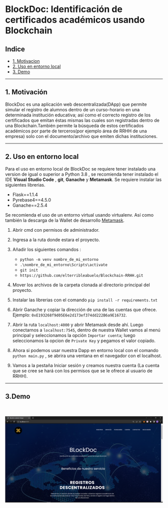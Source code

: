# BlockDoc: Identificación de certificados académicos usando Blockchain

## Indice

- [1. Motivacion](#1-Motivacion)
- [2. Uso en entorno local](#2-Uso-en-entorno-local)
- [3. Demo](#3-Demo)

---

## 1. Motivación

BlockDoc es una aplicación web descentralizada(DApp) que permite simular el registro de alumnos dentro de un curso-horario en una determinada institución educativa; así como el correcto registro de los certificados que emitan éstas mismas las cuales son registradas dentro de una Blockchain.También permite la búsqueda de estos certificados académicos por parte de terceros(por ejemplo área de RRHH de una empresa) solo con el documento/archivo que emiten dichas instituciones.

---

## 2. Uso en entorno local

Para el uso en entorno local de BlockDoc se requiere tener instalado una version de igual o superior a Python 3.8 , se recomienda tener instalado el IDE **Visual Studio Code** , **git**, **Ganache** y **Metamask**. Se requiere instalar las siguientes librerias.

- Flask==1.1.4
- Pyrebase4==4.5.0
- Ganache==2.5.4

Se recomienda el uso de un entorno virtual usando virtualenv. Así como también la descarga de la Wallet de desarrollo [Metamask](https://metamask.io/).

1. Abrir cmd con permisos de administrador.

2. Ingresa a la ruta donde estara el proyecto.

3. Añadir los siguientes comandos :

   - `python -m venv nombre_de_mi_entorno`
   - `.\nombre_de_mi_entorno\Scripts\activate`
   - `git init`
   - `https://github.com/elterribleabuelo/Blockchain-RRHH.git`

4. Mover los archivos de la carpeta clonada al directorio principal del proyecto.

5. Instalar las librerias con el comando `pip install -r requirements.txt`

6. Abrir Ganache y copiar la dirección de una de las cuentas que ofrece. Ejemplo: `0xE193268f9d05E6e2d173ef374dd222B6a9E16732`.

7. Abrir la ruta `localhost:4000` y abrir Metamask desde ahí. Luego conectarnos a `localhost:7545`, dentro de nuestra Wallet vamos al menú principal y seleccionamos la opción `Importar cuenta`; luego seleccionamos la opcion de `Private Key` y pegamos el valor copiado.

8. Ahora si podemos usar nuestra Dapp en entorno local con el comando `python main.py` , se abrira una ventana en el navegador con el localhost.

9. Vamos a la pestaña Iniciar sesión y creamos nuestra cuenta (La cuenta que se cree se hará con los permisos que se le ofrece al usuario de RRHH).

---

## 3.Demo

<div style="text-align: center;">
  <br><br/>
  <a href = "https://www.youtube.com/watch?v=BHlcNKi3QMI"><img src="assets/PortadaBlockDoc.png"></a>
  <br><br/>
</div>
